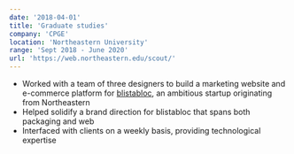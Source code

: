 ```yaml
---
date: '2018-04-01'
title: 'Graduate studies'
company: 'CPGE'
location: 'Northeastern University'
range: 'Sept 2018 - June 2020'
url: 'https://web.northeastern.edu/scout/'
---
```


- Worked with a team of three designers to build a marketing website and e-commerce platform for [blistabloc](https://blistabloc.com), an ambitious startup originating from Northeastern
- Helped solidify a brand direction for blistabloc that spans both packaging and web
- Interfaced with clients on a weekly basis, providing technological expertise
